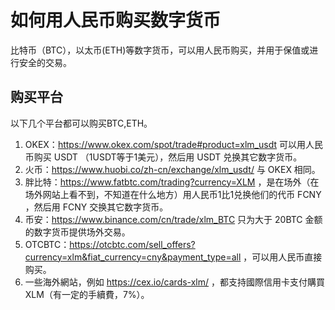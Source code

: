 # 如何用人民币购买数字货币

比特币（BTC），以太币(ETH)等数字货币，可以用人民币购买，并用于保值或进行安全的交易。

## 购买平台

以下几个平台都可以购买BTC,ETH。

1. OKEX：https://www.okex.com/spot/trade#product=xlm_usdt 可以用人民币购买 USDT （1USDT等于1美元），然后用 USDT 兑换其它数字货币。
2. 火币：https://www.huobi.co/zh-cn/exchange/xlm_usdt/ 与 OKEX 相同。
3. 胖比特：https://www.fatbtc.com/trading?currency=XLM  ，是在场外（在场外网站上看不到，不知道在什么地方）用人民币1比1兑换他们的代币 FCNY ，然后用 FCNY 交换其它数字货币。
4. 币安：https://www.binance.com/cn/trade/xlm_BTC 只为大于 20BTC 金额的数字货币提供场外交易。
5. OTCBTC：https://otcbtc.com/sell_offers?currency=xlm&fiat_currency=cny&payment_type=all ，可以用人民币直接购买。
6. 一些海外網站，例如 https://cex.io/cards-xlm/ ，都支持國際信用卡支付購買XLM（有一定的手續費，7%）。
